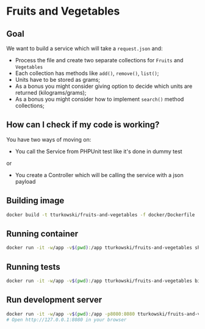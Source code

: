 # Fruits and Vegetables

## Goal
We want to build a service which will take a `request.json` and:
* Process the file and create two separate collections for `Fruits` and `Vegetables`
* Each collection has methods like `add()`, `remove()`, `list()`;
* Units have to be stored as grams;
* As a bonus you might consider giving option to decide which units are returned (kilograms/grams);
* As a bonus you might consider how to implement `search()` method collections;

## How can I check if my code is working?
You have two ways of moving on:
* You call the Service from PHPUnit test like it's done in dummy test

or

* You create a Controller which will be calling the service with a json payload

## Building image
```bash
docker build -t tturkowski/fruits-and-vegetables -f docker/Dockerfile .
```

## Running container
```bash
docker run -it -w/app -v$(pwd):/app tturkowski/fruits-and-vegetables sh 
```

## Running tests
```bash
docker run -it -w/app -v$(pwd):/app tturkowski/fruits-and-vegetables bin/phpunit
```

## Run development server
```bash
docker run -it -w/app -v$(pwd):/app -p8080:8080 tturkowski/fruits-and-vegetables php -S 0.0.0.0:8080 -t /app/public
# Open http://127.0.0.1:8080 in your browser
```
